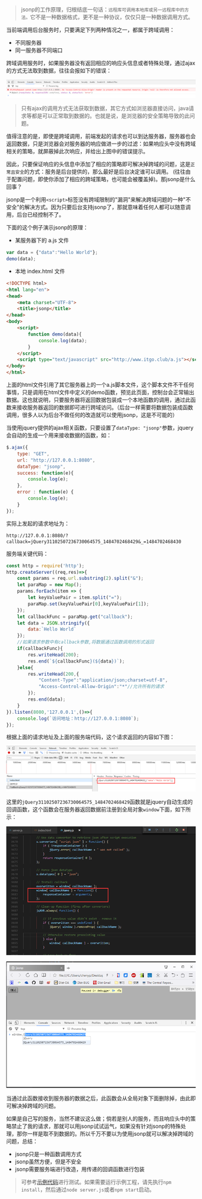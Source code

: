 > jsonp的工作原理，归根结底一句话：`远程库可调用本地库或另一远程库中的方法。`它不是一种数据格式，更不是一种协议，仅仅只是一种数据调用方式。

当前端调用后台服务时，只要满足下列两种情况之一，都属于跨域调用：

- 不同服务器
- 同一服务器不同端口

跨域调用服务时，如果服务器没有返回相应的响应头信息或者特殊处理，通过ajax的方式无法取到数据，往往会报如下的错误：

![](./img/1.png)

> 只有ajax的调用方式无法获取到数据，其它方式如浏览器直接访问，java请求等都是可以正常取到数据的。也就是说，是浏览器的安全策略导致的此问题。

值得注意的是，即使是跨域调用，前端发起的请求也可以到达服务器，服务器也会返回数据，只是浏览器会对服务器的响应做进一步的过滤：如果响应头中没有跨域相关的策略，就屏蔽掉此次响应，并给出上图中的错误提示。

因此，只要保证响应的头信息中添加了相应的策略即可解决掉跨域的问题，这是`正常且安全`的方式：服务是后台提供的，那么最好是后台决定谁可以调用。 (往往由于配置问题，即使你添加了相应的跨域策略，也可能会被覆盖掉)。那jsonp是什么回事？

jsonp是一个利用`<script>`标签没有跨域限制的"漏洞"来解决跨域问题的一种"不安全"的解决方式。因为只要后台支持jsonp了，那就意味着任何人都可以随意调用，后台已经控制不了。

下面的这个例子演示jsonp的原理：

-  某服务器下的 a.js 文件

```js
var data = {"data":"Hello World"}; 
demo(data);
```

- 本地 index.html 文件

```html
<!DOCTYPE html>
<html lang="en">
<head>
    <meta charset="UTF-8">
    <title>jsonp</title>
</head>
<body>
    <script>
        function demo(data){
            console.log(data);
        }
    </script>
    <script type="text/javascript" src="http://www.itgo.club/a.js"></script>
</body>
</html>
```

上面的html文件引用了其它服务器上的一个a.js脚本文件，这个脚本文件不干任何事情，只是调用在html文件中定义的demo函数，预览此页面，控制台会正常输出数据。这也就说明，只要服务器将返回数据包装成一个本地函数的调用，通过此函数来接收服务器返回的数据即可进行跨域访问。（后台一样需要将数据包装成函数调用，很多人以为后台不做任何的改造就可以使用jsonp，这是不可能的）

当使用jquery提供的ajax相关函数，只要设置了`dataType: "jsonp"`参数，jquery会自动的生成一个用来接收数据的函数，如：
```js
$.ajax({
    type: "GET",
    url: "http://127.0.0.1:8080",
    dataType: "jsonp",
    success: function(e){
        console.log(e);
    },
    error : function(e) {
        console.log(e);
    }
}); 
```
实际上发起的请求地址为：
```
http://127.0.0.1:8080/?callback=jQuery31102507236730064575_1484702468429&_=1484702468430
```
服务端关键代码：
```js
const http = require('http');
http.createServer((req,res)=>{
    const params = req.url.substring(2).split("&");
    let paraMap = new Map();
    params.forEach(item => {
        let keyValuePair = item.split("=");
        paraMap.set(keyValuePair[0],keyValuePair[1]);
    });
    let callbackFunc = paraMap.get("callback");
    let data = JSON.stringify({
        data:`Hello World`
    });
    //如果请求参数中有callback参数,将数据通过函数调用的形式返回
    if(callbackFunc){
        res.writeHead(200);
        res.end(`${callbackFunc}(${data})`);
    }else{
        res.writeHead(200,{
            "Content-Type":"application/json;charset=utf-8",
            "Access-Control-Allow-Origin":"*"//允许所有的请求
        });
        res.end(data);
    }
}).listen(8080,'127.0.0.1',()=>{
    console.log(`访问地址：http://127.0.0.1:8080`);
});
```
根据上面的请求地址及上面的服务端代码，这个请求返回的内容如下图：

![](./img/2.png)

这里的`jQuery31102507236730064575_1484702468429`函数就是jquery自动生成的回调函数，这个函数会在服务器返回数据前注册到全局对象`window`下面，如下所示：

![](./img/4.png)

![](./img/3.png)

当通过此函数接收到服务器的数据之后，此函数会从全局对象下面删除掉，由此即可解决掉跨域的问题。

如果是自己写的服务，当然不建议这么做；倘若是别人的服务，而且响应头中的策略禁止了我的请求，那就可以用jsonp试试运气，如果没有针对jsonp的特殊处理，那你一样是取不到数据的。所以千万不要以为使用jsonp就可以解决掉跨域的问题，总结：
- jsonp只是一种函数调用方式
- jsonp虽然方便，但是不安全
- jsonp需要服务端进行改造，用传递的回调函数进行包装

> 可参考[示例代码](./jsonp-sample)进行测试。如果需要运行示例工程，请先执行`npm install`，然后通过`node server.js`或者`npm start`启动。
